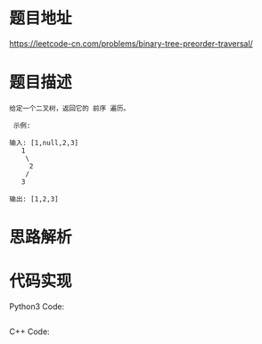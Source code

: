 # **题目地址**
https://leetcode-cn.com/problems/binary-tree-preorder-traversal/
# **题目描述**
```
给定一个二叉树，返回它的 前序 遍历。

 示例:

输入: [1,null,2,3]  
   1
    \
     2
    /
   3 

输出: [1,2,3]
```
# **思路解析**
# **代码实现**
Python3 Code:
```

```
C++ Code:
```

```
